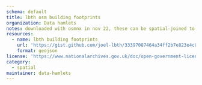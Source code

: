 ```yaml
---
schema: default
title: lbth osm building footprints
organization: Data hamlets
notes: downloaded with osmnx in nov 22, these can be spatial-joined to census and ward boundaries to create (booth map)[https://www.researchgate.net/profile/Danny-Dorling/publication/225319648/figure/fig1/AS:339482374098947@1457950313325/A-fragment-of-Booths-Descriptive-Map-of-London-Poverty-Source-Dorling-et-al-2000.png] style visualisations
resources:
  - name: lbth building footprints
    url: 'https://gist.github.com/joel-lbth/33397087464a34ff2b7e823e4c01f889/raw/5b6ef94e3c23f764e6daebff1168ae69071f61fe/lbth_osm_building_footprints.geojson'
    format: geojson
license: 'https://www.nationalarchives.gov.uk/doc/open-government-licence/version/3/'
category:
  - spatial
maintainer: data-hamlets
---
```

